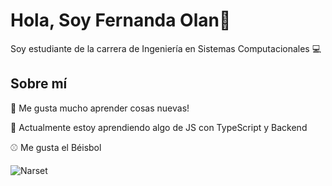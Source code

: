 # Hola, Soy Fernanda Olan👋
Soy estudiante de la carrera de Ingeniería en Sistemas Computacionales :computer:

## Sobre mí 
:pushpin: Me gusta mucho aprender cosas nuevas!

:notebook: Actualmente estoy aprendiendo algo de JS con TypeScript y Backend

:baseball: Me gusta el Béisbol

![Narset](https://github.com/user-attachments/assets/ec503015-9c7f-4384-9cb1-e38f9f445133) 



<!--
**Fernanda2Olan/Fernanda2Olan** is a ✨ _special_ ✨ repository because its `README.md` (this file) appears on your GitHub profile.

Here are some ideas to get you started:

- 🔭 I’m currently working on ...
- 🌱 I’m currently learning ...
- 👯 I’m looking to collaborate on ...
- 🤔 I’m looking for help with ...
- 💬 Ask me about ...
- 📫 How to reach me: ...
- 😄 Pronouns: ...
- ⚡ Fun fact: ...
-->

